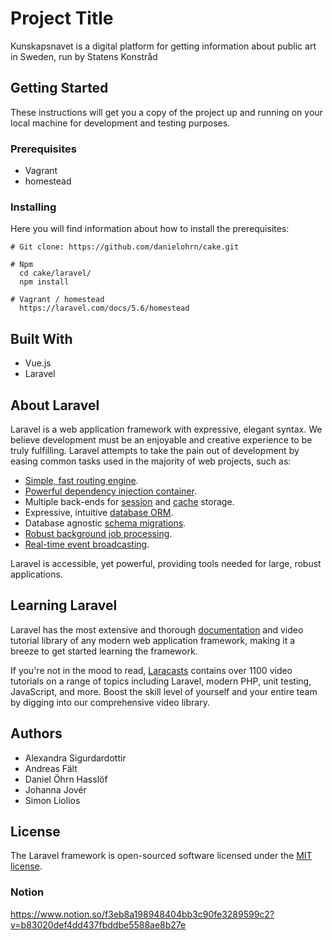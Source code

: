 # Project Title
Kunskapsnavet is a digital platform for getting information about public art in Sweden, run by Statens Konstråd

## Getting Started
These instructions will get you a copy of the project up and running on your local machine for development and testing purposes.


### Prerequisites
* Vagrant
* homestead

### Installing
Here you will find information about how to install the prerequisites:
```
# Git clone: https://github.com/danielohrn/cake.git

# Npm
  cd cake/laravel/
  npm install

# Vagrant / homestead
  https://laravel.com/docs/5.6/homestead
```

## Built With
* Vue.js
* Laravel

## About Laravel

Laravel is a web application framework with expressive, elegant syntax. We believe development must be an enjoyable and creative experience to be truly fulfilling. Laravel attempts to take the pain out of development by easing common tasks used in the majority of web projects, such as:

- [Simple, fast routing engine](https://laravel.com/docs/routing).
- [Powerful dependency injection container](https://laravel.com/docs/container).
- Multiple back-ends for [session](https://laravel.com/docs/session) and [cache](https://laravel.com/docs/cache) storage.
- Expressive, intuitive [database ORM](https://laravel.com/docs/eloquent).
- Database agnostic [schema migrations](https://laravel.com/docs/migrations).
- [Robust background job processing](https://laravel.com/docs/queues).
- [Real-time event broadcasting](https://laravel.com/docs/broadcasting).

Laravel is accessible, yet powerful, providing tools needed for large, robust applications.

## Learning Laravel

Laravel has the most extensive and thorough [documentation](https://laravel.com/docs) and video tutorial library of any modern web application framework, making it a breeze to get started learning the framework.

If you're not in the mood to read, [Laracasts](https://laracasts.com) contains over 1100 video tutorials on a range of topics including Laravel, modern PHP, unit testing, JavaScript, and more. Boost the skill level of yourself and your entire team by digging into our comprehensive video library.


## Authors
* Alexandra Sigurdardottir
* Andreas Fält
* Daniel Öhrn Hasslöf
* Johanna Jovér
* Simon Liolios

## License

The Laravel framework is open-sourced software licensed under the [MIT license](https://opensource.org/licenses/MIT).

### Notion
https://www.notion.so/f3eb8a198948404bb3c90fe3289599c2?v=b83020def4dd437fbddbe5588ae8b27e
